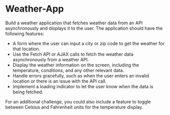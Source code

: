 # Weather-App

Build a weather application that fetches weather data from an API asynchronously and displays it to the user.
The application should have the following features:

- A form where the user can input a city or zip code to get the weather for that location.
- Use the Fetch API or AJAX calls to fetch the weather data asynchronously from a weather API.
- Display the weather information on the screen, including the temperature, conditions, and any other relevant data.
- Handle errors gracefully, such as when the user enters an invalid location or there is an issue with the API call.
- Implement a loading indicator to let the user know when the data is being fetched.

For an additional challenge, you could also include a feature to toggle between Celsius and Fahrenheit units for the temperature display.
